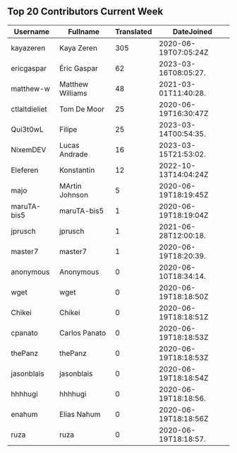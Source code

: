 ## Top 20 Contributors Current Week ##
|Username|Fullname|Translated|DateJoined|
|--------|--------|----------|----------|
|kayazeren|Kaya Zeren|305|2020-06-19T07:05:24Z|
|ericgaspar|Éric Gaspar|62|2023-03-16T08:05:27.|
|matthew-w|Matthew Williams|48|2021-03-01T11:40:28.|
|ctlaltdieliet|Tom De Moor|25|2020-06-19T16:30:47Z|
|Qui3t0wL|Filipe|25|2023-03-14T00:54:35.|
|NixemDEV|Lucas Andrade|16|2023-03-15T21:53:02.|
|Eleferen|Konstantin|12|2022-10-13T14:04:24Z|
|majo|MArtin Johnson|5|2020-06-19T18:19:45Z|
|maruTA-bis5|maruTA-bis5|1|2020-06-19T18:19:04Z|
|jprusch|jprusch|1|2021-06-28T12:00:18.|
|master7|master7|1|2020-06-19T18:20:39.|
|anonymous|Anonymous|0|2020-06-10T18:34:14.|
|wget|wget|0|2020-06-19T18:18:50Z|
|Chikei|Chikei|0|2020-06-19T18:18:51Z|
|cpanato|Carlos Panato|0|2020-06-19T18:18:53Z|
|thePanz|thePanz|0|2020-06-19T18:18:53Z|
|jasonblais|jasonblais|0|2020-06-19T18:18:54Z|
|hhhhugi|hhhhugi|0|2020-06-19T18:18:56.|
|enahum|Elias  Nahum|0|2020-06-19T18:18:56Z|
|ruza|ruza|0|2020-06-19T18:18:57.|
